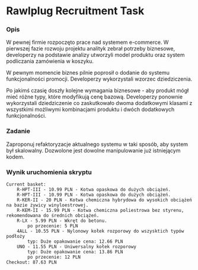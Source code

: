 # Rawlplug Recruitment Task

### Opis

W pewnej firmie rozpoczęto prace nad systemem e-commerce. W pierwszej fazie rozwoju projektu analityk zebrał potrzeby biznesowe, developerzy na podstawie analizy utworzyli model produktu oraz system podliczania zamówienia w koszyku. 

W pewnym momencie biznes pilnie poprosił o dodanie do systemu funkcjonalności promocji. Developerzy wykorzystali wzorzec dziedziczenia. 

Po jakimś czasię doszły kolejne wymagania biznesowe - aby produkt mógł mieć różne typy, które modyfikują cenę bazową. Developerzy ponownie wykorzystali dziedziczenie co zaskutkowało dwoma dodatkowymi klasami z wszystkimi możliwymi kombinacjami produktu i dwóch dodatkowych funkcjonalności.

### Zadanie

Zaproponuj refaktoryzacje aktualnego systemu w taki sposób, aby system był skalowalny. Dozwolone jest dowolne manipulowanie już istniejącym kodem.

### Wynik uruchomienia skryptu

```
Current basket:
    R-HPT-III - 10.99 PLN - Kotwa opaskowa do dużych obciążeń.
    R-HPT-III - 10.99 PLN - Kotwa opaskowa do dużych obciążeń.
    R-KER-II - 20 PLN - Kotwa chemiczna hybrydowa do wysokich obciążeń na bazie żywicy winyloestrowej.
    R-KEM-II - 15.99 PLN - Kotwa chemiczna poliestrowa bez styrenu, rekomendowana do średnich obciążeń.
    R-LX - 5.99 PLN - Wkręt do betonu.
        po przecenie: 5 PLN
    4ALL - 10.55 PLN - Nylonowy kołek rozporowy do wszysktich typów podłoży
        typ: Duże opakowanie cena: 12.66 PLN
    UNO - 11.55 PLN - Uniwersalny kołek rozporowy
        typ: Duże opakowanie cena: 13.86 PLN
        po przecenie: 12 PLN
Checkout: 87.63 PLN
```